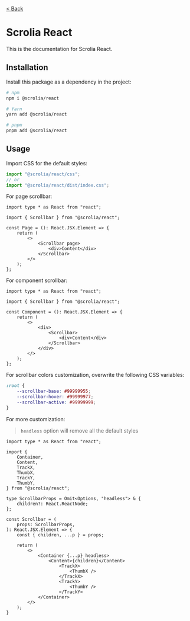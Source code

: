 [< Back](../../README.md)

# Scrolia React

This is the documentation for Scrolia React.

## Installation

Install this package as a dependency in the project:

```sh
# npm
npm i @scrolia/react

# Yarn
yarn add @scrolia/react

# pnpm
pnpm add @scrolia/react
```

## Usage

Import CSS for the default styles:

```ts
import "@scrolia/react/css";
// or
import "@scrolia/react/dist/index.css";
```

For page scrollbar:

```tsx
import type * as React from "react";

import { Scrollbar } from "@scrolia/react";

const Page = (): React.JSX.Element => {
    return (
        <>
            <Scrollbar page>
                <div>Content</div>
            </Scrollbar>
        </>
    );
};
```

For component scrollbar:

```tsx
import type * as React from "react";

import { Scrollbar } from "@scrolia/react";

const Component = (): React.JSX.Element => {
    return (
        <>
            <div>
                <Scrollbar>
                    <div>Content</div>
                </Scrollbar>
            </div>
        </>
    );
};
```

For scrollbar colors customization, overwrite the following CSS variables:

```css
:root {
    --scrollbar-base: #99999955;
    --scrollbar-hover: #99999977;
    --scrollbar-active: #99999999;
}
```

For more customization:

> `headless` option will remove all the default styles

```tsx
import type * as React from "react";

import {
    Container,
    Content,
    TrackX,
    ThumbX,
    TrackY,
    ThumbY,
} from "@scrolia/react";

type ScrollbarProps = Omit<Options, "headless"> & {
    children?: React.ReactNode;
};

const Scrollbar = (
    props: ScrollbarProps,
): React.JSX.Element => {
    const { children, ...p } = props;

    return (
        <>
            <Container {...p} headless>
                <Content>{children}</Content>
                    <TrackX>
                        <ThumbX />
                    </TrackX>
                    <TrackY>
                        <ThumbY />
                    </TrackY>
            </Container>
        </>
    );
}
```
